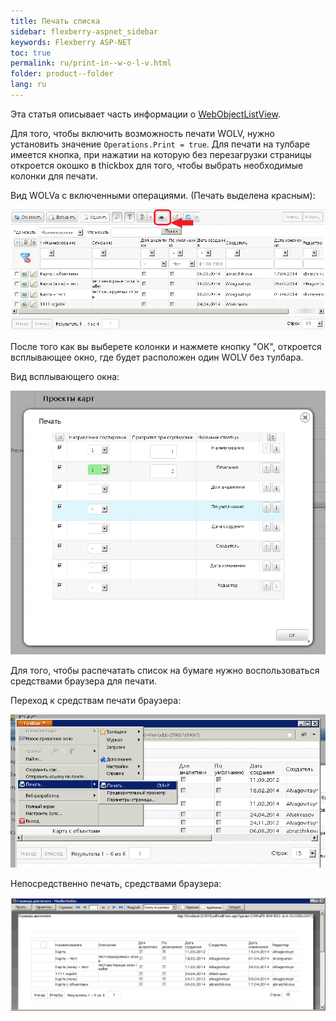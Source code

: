 ```yaml
---
title: Печать списка
sidebar: flexberry-aspnet_sidebar
keywords: Flexberry ASP-NET
toc: true
permalink: ru/print-in--w-o-l-v.html
folder: product--folder
lang: ru
---
```

Эта статья описывает часть информации о [WebObjectListView](web-object-list-view.html).

Для того, чтобы включить возможность печати WOLV, нужно установить значение `Operations.Print = true`. Для печати на тулбаре имеется кнопка, при нажатии на
которую без перезагрузки страницы откроется окошко в thickbox для того, чтобы выбрать необходимые колонки для печати.

Вид WOLVa с включенными операциями. (Печать выделена красным):

![](/images/pages/img/page/WebObjectListView/AllOperationsWolvPrintSelected.png)

После того как вы выберете колонки и нажмете кнопку "ОК", откроется всплывающее окно, где будет расположен один WOLV без тулбара.

Вид всплывающего окна:

![](/images/pages/img/page/WebObjectListView/Print.png)
 
Для того, чтобы распечатать список на бумаге нужно воспользоваться средствами браузера для печати.

Переход к средствам печати браузера:

![](/images/pages/img/page/WebObjectListView/Print2.png)

Непосредственно печать, средствами браузера:

![](/images/pages/img/page/WebObjectListView/Print3.png)



